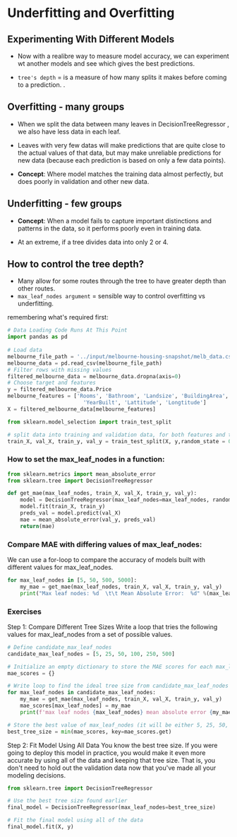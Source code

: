 # Underfitting and Overfitting

## Experimenting With Different Models
- Now with a realibre way to measure model accuracy, we can experiment wt another models and see which gives the best predictions.

- `tree's depth` = is a measure of how many splits it makes before coming to a prediction. .

## Overfitting - many groups

- When we split the data between many leaves in DecisionTreeRegressor , we also have less data in each leaf.

- Leaves with very few datas will make predictions that are quite close to the actual values ​​of that data, but may make unreliable predictions for new data (because each prediction is based on only a few data points).

- **Concept**: Where model matches the training data almost perfectly, but does poorly in validation and other new data.

## Underfitting - few groups

- **Concept**: When a model fails to capture important distinctions and patterns in the data, so it performs poorly even in training data.

- At an extreme, if a tree divides data into only 2 or 4.

## How to control the tree depth?

- Many allow for some routes through the tree to have greater depth than other routes. 
- `max_leaf_nodes argument` = sensible way to control overfitting vs underfitting.


remembering what's required first:

```python
# Data Loading Code Runs At This Point
import pandas as pd
    
# Load data
melbourne_file_path = '../input/melbourne-housing-snapshot/melb_data.csv'
melbourne_data = pd.read_csv(melbourne_file_path) 
# Filter rows with missing values
filtered_melbourne_data = melbourne_data.dropna(axis=0)
# Choose target and features
y = filtered_melbourne_data.Price
melbourne_features = ['Rooms', 'Bathroom', 'Landsize', 'BuildingArea', 
                        'YearBuilt', 'Lattitude', 'Longtitude']
X = filtered_melbourne_data[melbourne_features]

from sklearn.model_selection import train_test_split

# split data into training and validation data, for both features and target
train_X, val_X, train_y, val_y = train_test_split(X, y,random_state = 0)
```

### How to set the max_leaf_nodes in a function:

```python
from sklearn.metrics import mean_absolute_error
from sklearn.tree import DecisionTreeRegressor

def get_mae(max_leaf_nodes, train_X, val_X, train_y, val_y):
    model = DecisionTreeRegressor(max_leaf_nodes=max_leaf_nodes, random_state=0)
    model.fit(train_X, train_y)
    preds_val = model.predict(val_X)
    mae = mean_absolute_error(val_y, preds_val)
    return(mae)
```

### Compare MAE with differing values of max_leaf_nodes:

We can use a for-loop to compare the accuracy of models built with different values for max_leaf_nodes.

```python
for max_leaf_nodes in [5, 50, 500, 5000]:
    my_mae = get_mae(max_leaf_nodes, train_X, val_X, train_y, val_y)
    print("Max leaf nodes: %d  \t\t Mean Absolute Error:  %d" %(max_leaf_nodes, my_mae))
```

### Exercises

Step 1: Compare Different Tree Sizes
Write a loop that tries the following values for max_leaf_nodes from a set of possible values.
```python
# Define candidate_max_leaf_nodes
candidate_max_leaf_nodes = [5, 25, 50, 100, 250, 500]

# Initialize an empty dictionary to store the MAE scores for each max_leaf_nodes value
mae_scores = {}

# Write loop to find the ideal tree size from candidate_max_leaf_nodes
for max_leaf_nodes in candidate_max_leaf_nodes:
    my_mae = get_mae(max_leaf_nodes, train_X, val_X, train_y, val_y)
    mae_scores[max_leaf_nodes] = my_mae
    print(f'max leaf nodes {max_leaf_nodes} mean absolute error {my_mae}')

# Store the best value of max_leaf_nodes (it will be either 5, 25, 50, 100, 250, or 500)
best_tree_size = min(mae_scores, key=mae_scores.get)
```

Step 2: Fit Model Using All Data
You know the best tree size. If you were going to deploy this model in practice, you would make it even more accurate by using all of the data and keeping that tree size. That is, you don't need to hold out the validation data now that you've made all your modeling decisions.

```python
from sklearn.tree import DecisionTreeRegressor

# Use the best tree size found earlier
final_model = DecisionTreeRegressor(max_leaf_nodes=best_tree_size)

# Fit the final model using all of the data
final_model.fit(X, y)
```